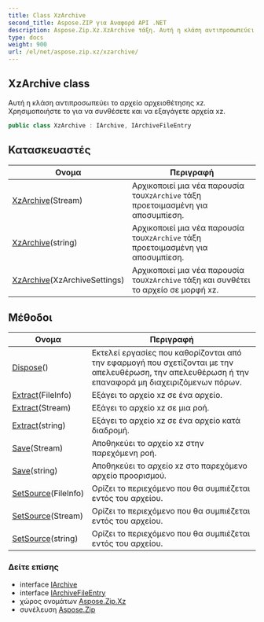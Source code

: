 ```yaml
---
title: Class XzArchive
second_title: Aspose.ZIP για Αναφορά API .NET
description: Aspose.Zip.Xz.XzArchive τάξη. Αυτή η κλάση αντιπροσωπεύει το αρχείο αρχειοθέτησης xz. Χρησιμοποιήστε το για να συνθέσετε και να εξαγάγετε αρχεία xz.
type: docs
weight: 900
url: /el/net/aspose.zip.xz/xzarchive/
---
```

## XzArchive class

Αυτή η κλάση αντιπροσωπεύει το αρχείο αρχειοθέτησης xz. Χρησιμοποιήστε το για να συνθέσετε και να εξαγάγετε αρχεία xz.

```csharp
public class XzArchive : IArchive, IArchiveFileEntry
```

## Κατασκευαστές

| Ονομα | Περιγραφή |
| --- | --- |
| [XzArchive](xzarchive/#constructor_1)(Stream) | Αρχικοποιεί μια νέα παρουσία του`XzArchive` τάξη προετοιμασμένη για αποσυμπίεση. |
| [XzArchive](xzarchive/#constructor_2)(string) | Αρχικοποιεί μια νέα παρουσία του`XzArchive` τάξη προετοιμασμένη για αποσυμπίεση. |
| [XzArchive](xzarchive/#constructor)(XzArchiveSettings) | Αρχικοποιεί μια νέα παρουσία του`XzArchive` τάξη και συνθέτει το αρχείο σε μορφή xz. |

## Μέθοδοι

| Ονομα | Περιγραφή |
| --- | --- |
| [Dispose](../../aspose.zip.xz/xzarchive/dispose/)() | Εκτελεί εργασίες που καθορίζονται από την εφαρμογή που σχετίζονται με την απελευθέρωση, την απελευθέρωση ή την επαναφορά μη διαχειριζόμενων πόρων. |
| [Extract](../../aspose.zip.xz/xzarchive/extract/#extract_1)(FileInfo) | Εξάγει το αρχείο xz σε ένα αρχείο. |
| [Extract](../../aspose.zip.xz/xzarchive/extract/#extract_2)(Stream) | Εξάγει το αρχείο xz σε μια ροή. |
| [Extract](../../aspose.zip.xz/xzarchive/extract/#extract)(string) | Εξάγει το αρχείο xz σε ένα αρχείο κατά διαδρομή. |
| [Save](../../aspose.zip.xz/xzarchive/save/#save)(Stream) | Αποθηκεύει το αρχείο xz στην παρεχόμενη ροή. |
| [Save](../../aspose.zip.xz/xzarchive/save/#save_1)(string) | Αποθηκεύει το αρχείο xz στο παρεχόμενο αρχείο προορισμού. |
| [SetSource](../../aspose.zip.xz/xzarchive/setsource/#setsource)(FileInfo) | Ορίζει το περιεχόμενο που θα συμπιέζεται εντός του αρχείου. |
| [SetSource](../../aspose.zip.xz/xzarchive/setsource/#setsource_1)(Stream) | Ορίζει το περιεχόμενο που θα συμπιέζεται εντός του αρχείου. |
| [SetSource](../../aspose.zip.xz/xzarchive/setsource/#setsource_2)(string) | Ορίζει το περιεχόμενο που θα συμπιέζεται εντός του αρχείου. |

### Δείτε επίσης

* interface [IArchive](../../aspose.zip/iarchive/)
* interface [IArchiveFileEntry](../../aspose.zip/iarchivefileentry/)
* χώρος ονομάτων [Aspose.Zip.Xz](../../aspose.zip.xz/)
* συνέλευση [Aspose.Zip](../../)


